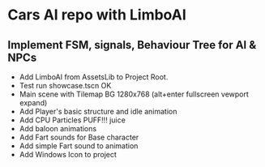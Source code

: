 # Cars AI repo with LimboAI
## Implement FSM, signals, Behaviour Tree for AI & NPCs
- Add LimboAI from AssetsLib to Project Root.
- Test run showcase.tscn OK
- Main scene with Tilemap BG 1280x768 (alt+enter fullscreen vewport expand)
- Add Player's basic structure and idle animation
- Add CPU Particles PUFF!!! juice
- Add baloon animations
- Add Fart sounds for Base character
- Add simple Fart sound to animation
- Add Windows Icon to project